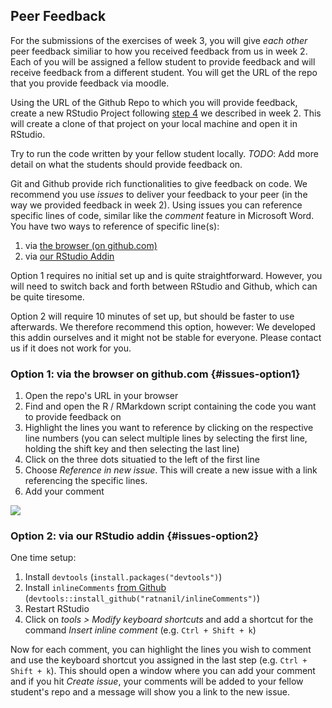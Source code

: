 ## Peer Feedback



For the submissions of the exercises of week 3, you will give *each other* peer feedback similiar to how you received feedback from us in week 2. Each of you will be assigned a fellow student to provide feedback and will receive feedback from a different student. You will get the URL of the repo that you provide feedback via moodle.

Using the URL of the Github Repo to which you will provide feedback, create a new RStudio Project following [step 4](#w2-project) we described in week 2. This will create a clone of that project on your local machine and open it in RStudio.

Try to run the code written by your fellow student locally. *TODO*: Add more detail on what the students should provide feedback on.

Git and Github provide rich functionalities to give feedback on code. We recommend you use *issues* to deliver your feedback to your peer (in the way we provided feedback in week 2). Using issues you can reference specific lines of code, similar like the *comment* feature in Microsoft Word. You have two ways to reference of specific line(s):

1. via [the browser (on github.com)](#issues-option1)
2. via [our RStudio Addin](#issues-option2)

Option 1 requires no initial set up and is quite straightforward. However, you will need to switch back and forth between RStudio and Github, which can be quite tiresome. 

Option 2 will require 10 minutes of set up, but should be faster to use afterwards. We therefore recommend this option, however: We developed this addin ourselves and it might not be stable for everyone. Please contact us if it does not work for you.

### Option 1: via the browser on github.com {#issues-option1}

1. Open the repo's URL in your browser
2. Find and open the R / RMarkdown script containing the code you want to provide feedback on
3. Highlight the lines you want to reference by clicking on the respective line numbers (you can select multiple lines by selecting the first line, holding the shift key and then selecting the last line)
4. Click on the three dots situatied to the left of the first line
5. Choose *Reference in new issue*. This will create a new issue with a link referencing the specific lines.
6. Add your comment
  
![](https://github.blog/wp-content/uploads/2017/08/29093044-6477ba12-7c56-11e7-9bd2-e6db926d70be.gif?resize=1360%2C600)


### Option 2: via our RStudio addin {#issues-option2}

One time setup:

1. Install `devtools` (`install.packages("devtools")`)
2. Install `inlineComments` [from Github](github.com/ratnanil/inlineComments) (`devtools::install_github("ratnanil/inlineComments")`)
4. Restart RStudio
5. Click on *tools > Modify keyboard shortcuts* and add a shortcut for the command *Insert inline comment* (e.g. `Ctrl + Shift + k`) 

Now for each comment, you can highlight the lines you wish to comment and use the keyboard shortcut you assigned in the last step (e.g. `Ctrl + Shift + k`). This should open a window where you can add your comment and if you hit *Create issue*, your comments will be added to your fellow student's repo and a message will show you a link to the new issue.

